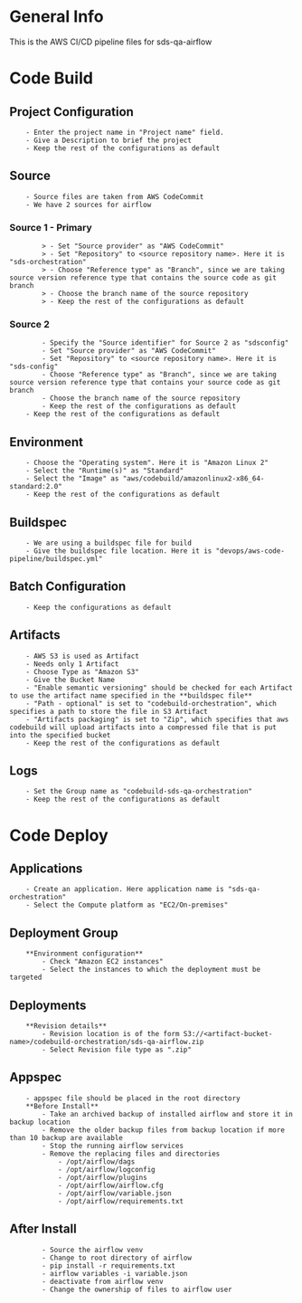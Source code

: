 # General Info
This is the AWS CI/CD pipeline files for sds-qa-airflow

# Code Build
## Project Configuration
        - Enter the project name in "Project name" field.
        - Give a Description to brief the project
        - Keep the rest of the configurations as default
  
## Source
        - Source files are taken from AWS CodeCommit
        - We have 2 sources for airflow
### Source 1 - Primary
            > - Set "Source provider" as "AWS CodeCommit"
            > - Set "Repository" to <source repository name>. Here it is "sds-orchestration"
            > - Choose "Reference type" as "Branch", since we are taking source version reference type that contains the source code as git branch
            > - Choose the branch name of the source repository
            > - Keep the rest of the configurations as default
### Source 2
            - Specify the "Source identifier" for Source 2 as "sdsconfig"
            - Set "Source provider" as "AWS CodeCommit"
            - Set "Repository" to <source repository name>. Here it is "sds-config"
            - Choose "Reference type" as "Branch", since we are taking source version reference type that contains your source code as git branch
            - Choose the branch name of the source repository
            - Keep the rest of the configurations as default
        - Keep the rest of the configurations as default
  
## Environment
        - Choose the "Operating system". Here it is "Amazon Linux 2"
        - Select the "Runtime(s)" as "Standard"
        - Select the "Image" as "aws/codebuild/amazonlinux2-x86_64-standard:2.0"
        - Keep the rest of the configurations as default
  
## Buildspec
        - We are using a buildspec file for build
        - Give the buildspec file location. Here it is "devops/aws-code-pipeline/buildspec.yml"
  
## Batch Configuration
        - Keep the configurations as default
  
## Artifacts
        - AWS S3 is used as Artifact
        - Needs only 1 Artifact
        - Choose Type as "Amazon S3"
        - Give the Bucket Name
        - "Enable semantic versioning" should be checked for each Artifact to use the artifact name specified in the **buildspec file**
        - "Path - optional" is set to "codebuild-orchestration", which specifies a path to store the file in S3 Artifact
        - "Artifacts packaging" is set to "Zip", which specifies that aws codebuild will upload artifacts into a compressed file that is put into the specified bucket
        - Keep the rest of the configurations as default
  
## Logs
        - Set the Group name as "codebuild-sds-qa-orchestration"
        - Keep the rest of the configurations as default

# Code Deploy
## Applications
        - Create an application. Here application name is "sds-qa-orchestration"
        - Select the Compute platform as "EC2/On-premises"
  
## Deployment Group
        **Environment configuration**
            - Check "Amazon EC2 instances"
            - Select the instances to which the deployment must be targeted
  
## Deployments
        **Revision details**
            - Revision location is of the form S3://<artifact-bucket-name>/codebuild-orchestration/sds-qa-airflow.zip
            - Select Revision file type as ".zip"
  
## Appspec
        - appspec file should be placed in the root directory
        **Before Install**
            - Take an archived backup of installed airflow and store it in backup location
            - Remove the older backup files from backup location if more than 10 backup are available
            - Stop the running airflow services
            - Remove the replacing files and directories
                - /opt/airflow/dags
                - /opt/airflow/logconfig
                - /opt/airflow/plugins
                - /opt/airflow/airflow.cfg
                - /opt/airflow/variable.json
                - /opt/airflow/requirements.txt

## After Install
            - Source the airflow venv
            - Change to root directory of airflow
            - pip install -r requirements.txt
            - airflow variables -i variable.json
            - deactivate from airflow venv
            - Change the ownership of files to airflow user